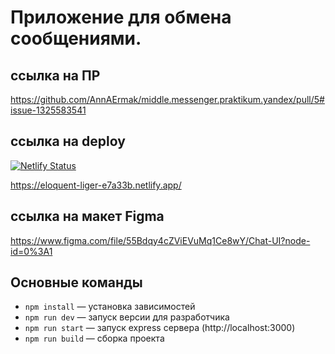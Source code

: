 
# Приложение для обмена сообщениями.

## ссылка на ПР
https://github.com/AnnAErmak/middle.messenger.praktikum.yandex/pull/5#issue-1325583541

## ссылка на deploy
[![Netlify Status](https://api.netlify.com/api/v1/badges/fdeba6b3-1d9c-41c4-8687-6e6608a7c163/deploy-status)](https://app.netlify.com/sites/eloquent-liger-e7a33b/deploys)

https://eloquent-liger-e7a33b.netlify.app/

## ссылка на макет Figma 
https://www.figma.com/file/55Bdqy4cZViEVuMq1Ce8wY/Chat-UI?node-id=0%3A1

## Основные команды

- `npm install` — установка зависимостей
- `npm run dev` — запуск версии для разработчика
- `npm run start` — запуск express сервера (http://localhost:3000)
- `npm run build` — сборка проекта
